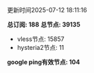 更新时间2025-07-12 18:11:16

**总订阅: 188**
**总节点: 39135**
- vless节点: 15857
- hysteria2节点: 11

**google ping有效节点: 104**
